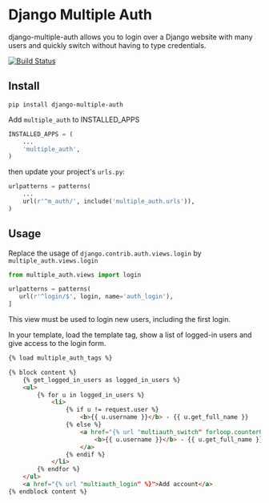 Django Multiple Auth
====================

django-multiple-auth allows you to login over a Django website with
many users and quickly switch without having to type credentials.


[![Build Status](https://travis-ci.org/EngageSports/django-multiple-auth.svg?branch=master)](https://travis-ci.org/EngageSports/django-multiple-auth)


Install
-------

```
pip install django-multiple-auth
```


Add `multiple_auth` to INSTALLED_APPS

```python
INSTALLED_APPS = (
    ...
    'multiple_auth',
)
```

then update your project's `urls.py`:

```python
urlpatterns = patterns(
    ...
    url(r'^m_auth/', include('multiple_auth.urls')),
)
```

Usage
-----

Replace the usage of `django.contrib.auth.views.login` by `multiple_auth.views.login`
    
```python
from multiple_auth.views import login

urlpatterns = patterns(
   url(r'^login/$', login, name='auth_login'),
]
```

This view must be used to login new users, including the first login. 


In your template, load the template tag, show a list of logged-in users and give access to the login form.

```html
{% load multiple_auth_tags %}

{% block content %}
    {% get_logged_in_users as logged_in_users %}
    <ul>
        {% for u in logged_in_users %}
            <li>
                {% if u != request.user %}
                    <b>{{ u.username }}</b> - {{ u.get_full_name }}
                {% else %}
                    <a href="{% url "multiauth_switch" forloop.counter0 %}">
                        <b>{{ u.username }}</b> - {{ u.get_full_name }}
                    </a>
                {% endif %}
            </li>
        {% endfor %}
    </ul>
    <a href="{% url "multiauth_login" %}">Add account</a>
{% endblock content %}
```


